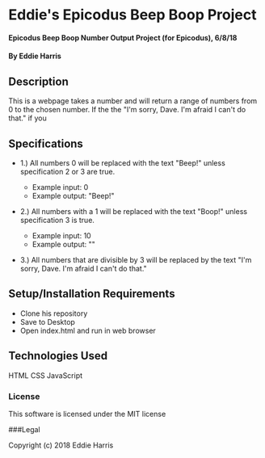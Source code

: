 # Eddie's Epicodus Beep Boop Project

#### Epicodus Beep Boop Number Output Project (for Epicodus), 6/8/18
#### By Eddie Harris


## Description

This is a webpage takes a number and will return a range of numbers from 0 to the chosen number. If the the "I'm sorry, Dave. I'm afraid I can't do that." if you

## Specifications

- 1.) All numbers 0 will be replaced with the text "Beep!" unless specification 2 or 3 are true.

    - Example input: 0
    - Example output: "Beep!"

- 2.) All numbers with a 1 will be replaced with the text "Boop!" unless specification 3 is true.
    - Example input: 10
    - Example output: ""

- 3.) All numbers that are divisible by 3 will be replaced by the text "I'm sorry, Dave. I'm afraid I can't do that."

## Setup/Installation Requirements

* Clone his repository
* Save to Desktop
* Open index.html and run in web browser


## Technologies Used

HTML
CSS
JavaScript

### License

This software is licensed under the MIT license

###Legal

Copyright (c) 2018 Eddie Harris
